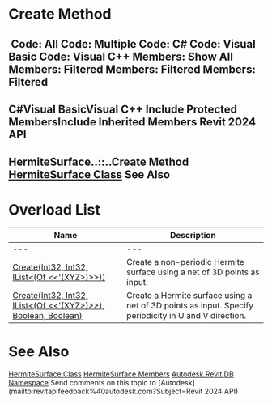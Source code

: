# Create Method

﻿
 Code: All Code: Multiple Code: C# Code: Visual Basic Code: Visual C++  Members: Show All Members: Filtered Members: Filtered Members: Filtered   
---  
C#Visual BasicVisual C++
Include Protected MembersInclude Inherited Members
Revit 2024 API  
---  
HermiteSurface..::..Create Method   
[HermiteSurface Class](55ff0501-286a-79d6-0530-b34ce6ce09af.md "HermiteSurface Class") See Also  
---  
# Overload List
| Name | Description |
| --- | --- |
| --- | --- | --- |
| [Create(Int32, Int32, IList<(Of <<'(XYZ>)>>))](cf4eb83b-5e6a-8f36-7c24-b215815b850b.md "Create Method \(Int32, Int32, IList\(XYZ\)\)") | Create a non-periodic Hermite surface using a net of 3D points as input. |
| [Create(Int32, Int32, IList<(Of <<'(XYZ>)>>), Boolean, Boolean)](e4480853-0cfd-3856-d931-a0b456a09fe5.md "Create Method \(Int32, Int32, IList\(XYZ\), Boolean, Boolean\)") | Create a Hermite surface using a net of 3D points as input. Specify periodicity in U and V direction. |

# See Also
[HermiteSurface Class](55ff0501-286a-79d6-0530-b34ce6ce09af.md "HermiteSurface Class")
[HermiteSurface Members](4f0bbef2-f23e-1e99-b1bc-47dfb8499199.md "HermiteSurface Members")
[Autodesk.Revit.DB Namespace](87546ba7-461b-c646-cbb1-2cb8f5bff8b2.md "Autodesk.Revit.DB Namespace")
Send comments on this topic to [Autodesk](mailto:revitapifeedback%40autodesk.com?Subject=Revit 2024 API)